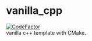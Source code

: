 # vanilla_cpp
[![CodeFactor](https://www.codefactor.io/repository/github/dyigitpolat/vanilla_cpp/badge)](https://www.codefactor.io/repository/github/dyigitpolat/vanilla_cpp)  
vanilla c++ template with CMake.
